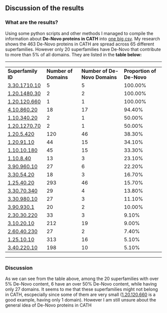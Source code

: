 ## Discussion of the results
### What are the results?
Using some python scripts and other methods I managed to compile the information about __De-Novo proteins in CATH__ into [one big csv](https://github.com/CATH-summer-2017/De-Novo/blob/master/results/final_results.csv). My research shows the 463 De-Novo proteins in CATH are spread across 65 different superfamilies. However only 20 superfamilies have De-Novo that contribute to more than 5% of all domains. They are listed in the __table below:__

***


|                |                   |                           |                       | 
|----------------|-------------------|---------------------------|-----------------------| 
| __Superfamily ID__ | __Number of Domains__ | __Number of De-Novo Domains__ | __Proportion of De-Novo__ | 
| [3.30.1710.10](http://cathdb.info/version/v4_1_0/superfamily/3.30.1710.10/)   | 5                 | 5                         | 100.00%               | 
| [1.20.1480.30](http://cathdb.info/version/v4_1_0/superfamily/1.20.1480.30/)   | 2                 | 2                         | 100.00%               | 
| [1.20.120.660](http://cathdb.info/version/v4_1_0/superfamily/1.20.120.660/)   | 1                 | 1                         | 100.00%               | 
| [4.10.860.20](http://cathdb.info/version/v4_1_0/superfamily/4.10.860.20/)    | 18                | 17                        | 94.40%                | 
| [1.10.340.20](http://cathdb.info/version/v4_1_0/superfamily/1.10.340.20/)    | 2                 | 1                         | 50.00%                | 
| [1.20.1270.70](http://cathdb.info/version/v4_1_0/superfamily/1.20.1270.70/)   | 2                 | 1                         | 50.00%                | 
| [1.20.5.420](http://cathdb.info/version/v4_1_0/superfamily/1.20.5.420/)     | 120               | 46                        | 38.30%                | 
| [1.20.91.10](http://cathdb.info/version/v4_1_0/superfamily/1.20.91.10/)    | 44                | 15                        | 34.10%                | 
| [1.10.10.180](http://cathdb.info/version/v4_1_0/superfamily/1.10.10.180/)   | 45                | 15                        | 33.30%                | 
| [1.10.8.40](http://cathdb.info/version/v4_1_0/superfamily/1.10.8.40/)      | 13                | 3                         | 23.10%                | 
| [3.90.960.10](http://cathdb.info/version/v4_1_0/superfamily/3.90.960.10/)    | 27                | 6                         | 22.20%                | 
| [3.30.54.20](http://cathdb.info/version/v4_1_0/superfamily/3.30.54.20/)    | 18                | 3                         | 16.70%                | 
| [1.25.40.20](http://cathdb.info/version/v4_1_0/superfamily/1.25.40.20/)     | 293               | 46                        | 15.70%                | 
| [3.30.70.340](http://cathdb.info/version/v4_1_0/superfamily/3.30.70.340/)    | 29                | 4                         | 13.80%                | 
| [3.30.980.10](http://cathdb.info/version/v4_1_0/superfamily/3.30.980.10/)    | 27                | 3                         | 11.10%                | 
| [3.90.930.1](http://cathdb.info/version/v4_1_0/superfamily/3.90.930.1/)     | 20                | 2                         | 10.00%                | 
| [2.30.30.220](http://cathdb.info/version/v4_1_0/superfamily/2.30.30.220/)    | 33                | 3                         | 9.10%                 | 
| [3.10.20.10](http://cathdb.info/version/v4_1_0/superfamily/3.10.20.10/)    | 212               | 19                        | 9.00%                 | 
| [2.60.40.230](http://cathdb.info/version/v4_1_0/superfamily/2.60.40.230/)    | 27                | 2                         | 7.40%                 | 
| [1.25.10.10](http://cathdb.info/version/v4_1_0/superfamily/1.25.10.10/)     | 313               | 16                        | 5.10%                 | 
| [3.40.220.10](http://cathdb.info/version/v4_1_0/superfamily/3.40.220.10/)    | 198               | 10                        | 5.10%                 | 


***
### Discussion

As we can see from the table above, among the 20 superfamilies with over 5% De-Novo content, 6 have an over 50% De-Novo content, while having only 27 domains. It seems to me that these superfamilies might not belong in CATH, escpecially since some of them are very small ([1.20.120.660](http://cathdb.info/version/v4_1_0/superfamily/1.20.120.660/) is a good example, having only 1 domain). However I am still unsure about the general idea of De-Novo proteins in CATH


